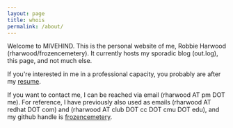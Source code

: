 ```yaml
---
layout: page
title: whois
permalink: /about/
---
```


Welcome to MIVEHIND.  This is the personal website of me, Robbie Harwood
(rharwood/frozencemetery).  It currently hosts my sporadic blog (out.log),
this page, and not much else.

If you're interested in me in a professional capacity, you probably are after
my [resume](https://rharwood.fedorapeople.org/resume.pdf).

If you want to contact me, I can be reached via email (rharwood AT pm DOT me).
For reference, I have previously also used as emails (rharwood AT redhat DOT
com) and (rharwood AT club DOT cc DOT cmu DOT edu), and my github handle is
[frozencemetery](https://github.com/frozencemetery/).
